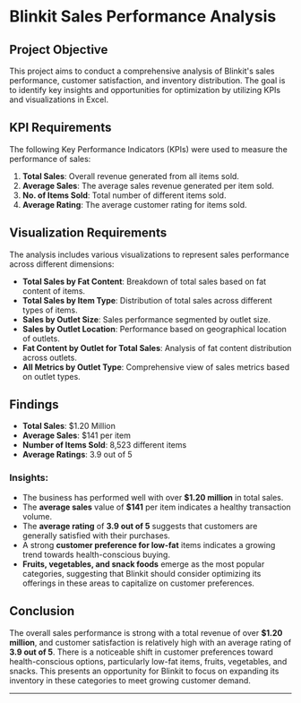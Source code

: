 # Blinkit Sales Performance Analysis

## Project Objective

This project aims to conduct a comprehensive analysis of Blinkit's sales performance, customer satisfaction, and inventory distribution. The goal is to identify key insights and opportunities for optimization by utilizing KPIs and visualizations in Excel.

## KPI Requirements

The following Key Performance Indicators (KPIs) were used to measure the performance of sales:

1. **Total Sales**: Overall revenue generated from all items sold.
2. **Average Sales**: The average sales revenue generated per item sold.
3. **No. of Items Sold**: Total number of different items sold.
4. **Average Rating**: The average customer rating for items sold.

## Visualization Requirements

The analysis includes various visualizations to represent sales performance across different dimensions:

- **Total Sales by Fat Content**: Breakdown of total sales based on fat content of items.
- **Total Sales by Item Type**: Distribution of total sales across different types of items.
- **Sales by Outlet Size**: Sales performance segmented by outlet size.
- **Sales by Outlet Location**: Performance based on geographical location of outlets.
- **Fat Content by Outlet for Total Sales**: Analysis of fat content distribution across outlets.
- **All Metrics by Outlet Type**: Comprehensive view of sales metrics based on outlet types.

## Findings

- **Total Sales**: $1.20 Million
- **Average Sales**: $141 per item
- **Number of Items Sold**: 8,523 different items
- **Average Ratings**: 3.9 out of 5

### Insights:
- The business has performed well with over **$1.20 million** in total sales.
- The **average sales** value of **$141** per item indicates a healthy transaction volume.
- The **average rating** of **3.9 out of 5** suggests that customers are generally satisfied with their purchases.
- A strong **customer preference for low-fat** items indicates a growing trend towards health-conscious buying.
- **Fruits, vegetables, and snack foods** emerge as the most popular categories, suggesting that Blinkit should consider optimizing its offerings in these areas to capitalize on customer preferences.

## Conclusion

The overall sales performance is strong with a total revenue of over **$1.20 million**, and customer satisfaction is relatively high with an average rating of **3.9 out of 5**. There is a noticeable shift in customer preferences toward health-conscious options, particularly low-fat items, fruits, vegetables, and snacks. This presents an opportunity for Blinkit to focus on expanding its inventory in these categories to meet growing customer demand.

---


